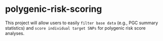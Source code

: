 # polygenic-risk-scoring
 
This project will allow users to easily `filter base data` (e.g., PGC summary statistics) and `score individual target SNPs` for polygenic risk score analyses.
